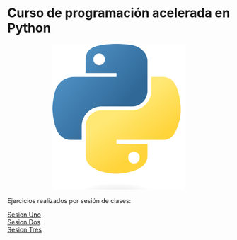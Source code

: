 # Curso de programación acelerada en Python
<p align="center">
<img src="python.png" width="300">
</p>
Ejercicios realizados por sesión de clases:

[Sesion Uno](/sesion1/README.md)
<br>
[Sesion Dos](/sesion2/README.md)
<br>
[Sesion Tres](/sesion3/README.md)
